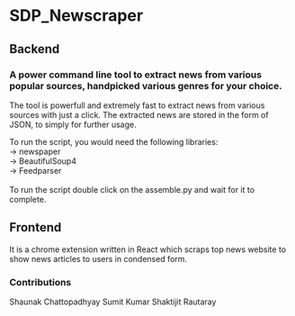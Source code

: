 # SDP_Newscraper

## Backend
### A power command line tool to extract news from various popular sources, handpicked various genres for your choice.

The tool is powerfull and extremely fast to extract news from various sources with just a click. The extracted news are stored in the form of JSON, to simply for further usage.

To run the script, you would need the following libraries:<br />
 -> newspaper<br />
 -> BeautifulSoup4<br />
 -> Feedparser<br />
<br />
To run the script double click on the assemble.py and wait for it to complete.

## Frontend <br />
It is a chrome extension written in React which scraps top news website to show news articles to users in condensed form.

### Contributions

Shaunak Chattopadhyay
Sumit Kumar
Shaktijit Rautaray
